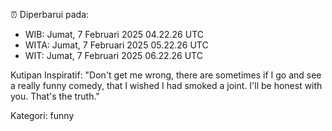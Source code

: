 ⏰ Diperbarui pada:
- WIB: Jumat, 7 Februari 2025 04.22.26 UTC
- WITA: Jumat, 7 Februari 2025 05.22.26 UTC
- WIT: Jumat, 7 Februari 2025 06.22.26 UTC

Kutipan Inspiratif:
"Don't get me wrong, there are sometimes if I go and see a really funny comedy, that I wished I had smoked a joint. I'll be honest with you. That's the truth."


Kategori: funny

